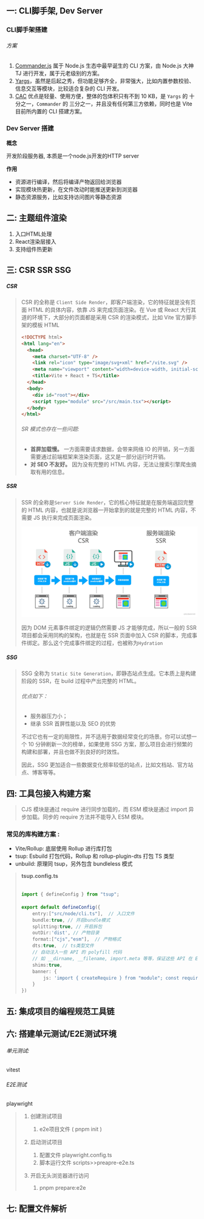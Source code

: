 ## 一: CLI脚手架, Dev Server

### CLI脚手架搭建

###### 方案

1. [Commander.js](https://github.com/tj/commander.js/blob/master/Readme_zh-CN.md)  属于 Node.js 生态中最早诞生的 CLI 方案，由 Node.js 大神 TJ 进行开发，属于元老级别的方案。 
2.  [Yargs](https://github.com/yargs/yargs)，虽然是后起之秀，但功能足够齐全，非常强大，比如内置参数校验、信息交互等模块，比较适合复杂的 CLI 开发。 
3.  [CAC](https://github.com/cacjs/cac)  优点是轻量、使用方便，整体的包体积只有不到 10 KB，是 `Yargs` 的 十分之一，`Commander` 的 三分之一，并且没有任何第三方依赖，同时也是 Vite 目前所内置的 CLI 搭建方案。 

### Dev Server 搭建

**概念**

开发阶段服务器, 本质是一个node.js开发的HTTP server

**作用**

- 资源进行编译，然后将编译产物返回给浏览器
- 实现模块热更新，在文件改动时能推送更新到浏览器
- 静态资源服务，比如支持访问图片等静态资源

## 二: 主题组件渲染

1. 入口HTML处理
2. React渲染层接入
3. 支持组件热更新

## 三: CSR SSR SSG

##### **CSR**

>  CSR 的全称是 `Client Side Render`，即客户端渲染，它的特征就是没有页面 HTML 的具体内容，依靠 JS 来完成页面渲染。在 Vue 或 React 大行其道的环境下，大部分的页面都是采用 CSR 的渲染模式，比如 Vite 官方脚手架的模板 HTML 
>
> ```html
> <!DOCTYPE html>
> <html lang="en">
>   <head>
>     <meta charset="UTF-8" />
>     <link rel="icon" type="image/svg+xml" href="/vite.svg" />
>     <meta name="viewport" content="width=device-width, initial-scale=1.0" />
>     <title>Vite + React + TS</title>
>   </head>
>   <body>
>     <div id="root"></div>
>     <script type="module" src="/src/main.tsx"></script>
>   </body>
> </html>
> ```
>
> ###### SR 模式也存在一些问题:
>
> - **首屏加载慢。** 一方面需要请求数据，会带来网络 IO 的开销，另一方面需要通过前端框架来渲染页面，这又是一部分运行时开销。
> - **对 SEO 不友好。** 因为没有完整的 HTML 内容，无法让搜索引擎爬虫摘取有用的信息。

##### SSR

>  SSR 的全称是`Server Side Render`，它的核心特征就是在服务端返回完整的 HTML 内容，也就是说浏览器一开始拿到的就是完整的 HTML 内容，不需要 JS 执行来完成页面渲染。 
>
>  ![image.png](README.assets/86f002ddb1c04d798ea17745cf2594c3_tplv-k3u1fbpfcp-zoom-in-crop-mark_3024_0_0_0.webp) 
>
>  因为 DOM 元素事件绑定的逻辑仍然需要 JS 才能够完成，所以一般的 SSR 项目都会采用同构的架构，也就是在 SSR 页面中加入 CSR 的脚本，完成事件绑定。那么这个完成事件绑定的过程，也被称为`Hydration` 

##### SSG

>  SSG 全称为 `Static Site Generation`，即静态站点生成。它本质上是构建阶段的 SSR，在 build 过程中产出完整的 HTML。 
>
> ######  优点如下： 
>
> - 服务器压力小；
> - 继承 SSR 首屏性能以及 SEO 的优势
>
> 不过它也有一定的局限性，并不适用于数据经常变化的场景。你可以试想一个 10 分钟刷新一次的榜单，如果使用 SSG 方案，那么项目会进行频繁的构建和部署，并且也做不到良好的时效性。
>
> 因此，SSG 更加适合一些数据变化频率较低的站点，比如文档站、官方站点、博客等等。

## 四: 工具包接入构建方案

>  CJS 模块是通过 require 进行同步加载的，而 ESM 模块是通过 import 异步加载。同步的 require 方法并不能导入 ESM 模块。 

###  常见的库构建方案 :

- Vite/Rollup: 底层使用 Rollup 进行库打包
- tsup: Esbuild 打包代码，Rollup 和 rollup-plugin-dts 打包 TS 类型
- unbuild: 原理同 tsup，另外包含 bundleless 模式

> **tsup.config.ts**
>
> ```ts
> 
> import { defineConfig } from "tsup";
> 
> export default defineConfig({
>     entry:["src/node/cli.ts"],  // 入口文件
>     bundle:true, // 开启bundle模式
>     splitting:true, // 开启拆包
>     outDir:'dist', // 产物目录
>     format:["cjs","esm"],  // 产物格式
>     dts:true,  // ts类型文件
>     // 自动注入一些 API 的 polyfill 代码 
>     // 如 __dirname, __filename, import.meta 等等，保证这些 API 在 ESM 和 CJS 环境下的兼容性。
>     shims:true, 
>     banner: {
>         js: 'import { createRequire } from "module"; const require = createRequire(import.meta.url);'
>     }
> })
> ```
>
> 

## 五: 集成项目的编程规范工具链

## 六:  搭建单元测试/E2E测试环境

###### 单元测试:

vitest

###### E2E测试

 playwright 

> 1. 创建测试项目
>    1. e2e项目文件 ( pnpm  init )
>
> 2. 启动测试项目
>    1. 配置文件 playwright.config.ts
>    2. 脚本运行文件 scripts>>preapre-e2e.ts
>
> 3. 开启无头浏览器进行访问 
>    1. pnpm  prepare:e2e

## 七: 配置文件解析

